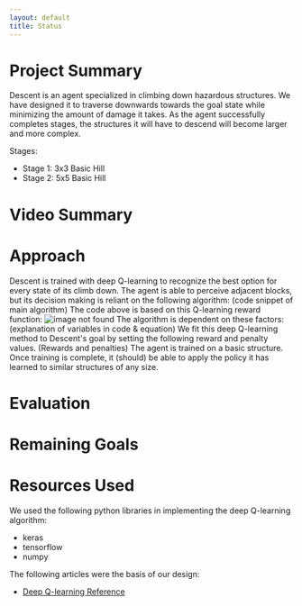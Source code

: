 ```yaml
---
layout: default
title: Status
---
```


# Project Summary
Descent is an agent specialized in climbing down hazardous structures. We have designed it to traverse downwards towards the goal state while minimizing the amount of damage it takes. As the agent successfully completes stages, the structures it will have to descend will become larger and more complex.

Stages:
  - Stage 1: 3x3 Basic Hill
  - Stage 2: 5x5 Basic Hill

# Video Summary

# Approach
Descent is trained with deep Q-learning to recognize the best option for every state of its climb down. The agent is able to perceive adjacent blocks, but its decision making is reliant on the following algorithm: 
(code snippet of main algorithm)
The code above is based on this Q-learning reward function: 
![image not found](https://github.com/JasonMehroziad/Descent/blob/master/docs/images/formula.PNG)
The algorithm is dependent on these factors: 
(explanation of variables in code & equation)
We fit this deep Q-learning method to Descent's goal by setting the following reward and penalty values.
(Rewards and penalties)
The agent is trained on a basic structure. Once training is complete, it (should) be able to apply the policy it has learned to similar structures of any size.

# Evaluation

# Remaining Goals

# Resources Used
We used the following python libraries in implementing the deep Q-learning algorithm: 
  - keras
  - tensorflow 
  - numpy
  
The following articles were the basis of our design: 
  - [Deep Q-learning Reference](https://keon.io/deep-q-learning/?fbclid=IwAR2WyQjJg7nFgQeF_p72_Bt8FSkGCc4ZhJqcRipT2cmnb6MtbYu-mA7bTT0)

